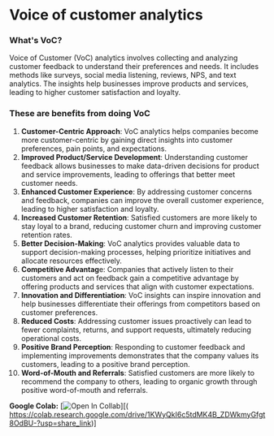 # Voice of customer analytics
### What's VoC?

Voice of Customer (VoC) analytics involves collecting and analyzing customer feedback to understand their preferences and needs. It includes methods like surveys, social media listening, reviews, NPS, and text analytics. The insights help businesses improve products and services, leading to higher customer satisfaction and loyalty.

### These are benefits from doing VoC

1. **Customer-Centric Approach**: VoC analytics helps companies become more customer-centric by gaining direct insights into customer preferences, pain points, and expectations.
2. **Improved Product/Service Development**: Understanding customer feedback allows businesses to make data-driven decisions for product and service improvements, leading to offerings that better meet customer needs.
3. **Enhanced Customer Experience**: By addressing customer concerns and feedback, companies can improve the overall customer experience, leading to higher satisfaction and loyalty.
4. **Increased Customer Retention**: Satisfied customers are more likely to stay loyal to a brand, reducing customer churn and improving customer retention rates.
5. **Better Decision-Making**: VoC analytics provides valuable data to support decision-making processes, helping prioritize initiatives and allocate resources effectively.
6. **Competitive Advantag**e: Companies that actively listen to their customers and act on feedback gain a competitive advantage by offering products and services that align with customer expectations.
7. **Innovation and Differentiation**: VoC insights can inspire innovation and help businesses differentiate their offerings from competitors based on customer preferences.
8. **Reduced Costs**: Addressing customer issues proactively can lead to fewer complaints, returns, and support requests, ultimately reducing operational costs.
9. **Positive Brand Perception**: Responding to customer feedback and implementing improvements demonstrates that the company values its customers, leading to a positive brand perception.
10. **Word-of-Mouth and Referrals**: Satisfied customers are more likely to recommend the company to others, leading to organic growth through positive word-of-mouth and referrals.


**Google Colab:** [![Open In Collab](https://colab.research.google.com/assets/colab-badge.svg)][(
https://colab.research.google.com/drive/1KWyQkI6c5tdMK4B_ZDWkmyGfgt8OdBU-?usp=share_link)]

